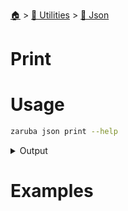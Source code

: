<!--startTocHeader-->
[🏠](../../README.md) > [🔧 Utilities](../README.md) > [🍠 Json](README.md)
# Print
<!--endTocHeader-->

# Usage

<!--startCode-->
```bash
zaruba json print --help
```
 
<details>
<summary>Output</summary>
 
```````
Print json

Usage:
  zaruba json print <jsonAny> [jsonFileName] [flags]

Aliases:
  print, write

Flags:
  -h, --help     help for print
  -p, --pretty   pretty print (default true)
```````
</details>
<!--endCode-->

# Examples


<!--startTocSubTopic-->
<!--endTocSubTopic-->